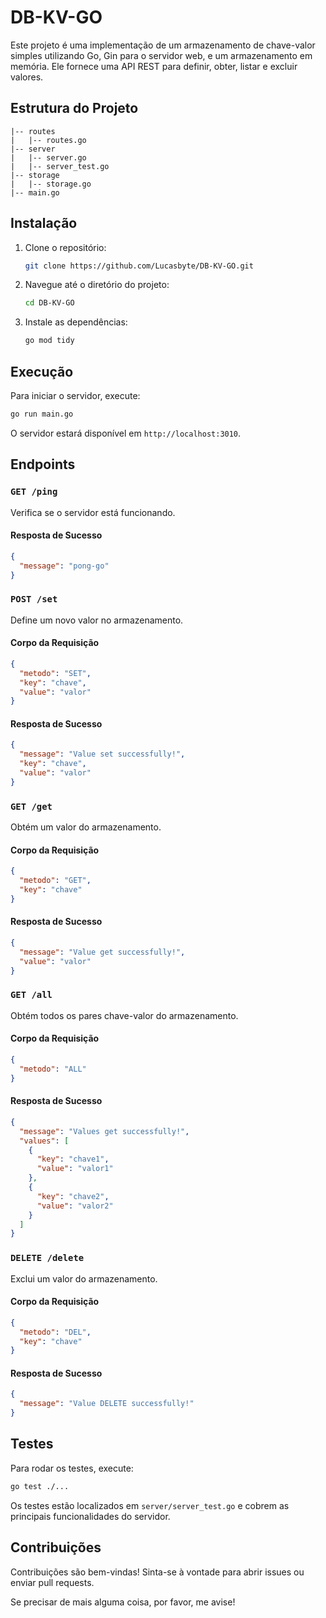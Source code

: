 # DB-KV-GO

Este projeto é uma implementação de um armazenamento de chave-valor simples utilizando Go, Gin para o servidor web, e um armazenamento em memória. Ele fornece uma API REST para definir, obter, listar e excluir valores.

## Estrutura do Projeto

```
|-- routes
|   |-- routes.go
|-- server
|   |-- server.go
|   |-- server_test.go
|-- storage
|   |-- storage.go
|-- main.go
```

## Instalação

1. Clone o repositório:

   ```bash
   git clone https://github.com/Lucasbyte/DB-KV-GO.git
   ```

2. Navegue até o diretório do projeto:

   ```bash
   cd DB-KV-GO
   ```

3. Instale as dependências:

   ```bash
   go mod tidy
   ```

## Execução

Para iniciar o servidor, execute:

```bash
go run main.go
```

O servidor estará disponível em `http://localhost:3010`.

## Endpoints

### `GET /ping`

Verifica se o servidor está funcionando.

#### Resposta de Sucesso

```json
{
  "message": "pong-go"
}
```

### `POST /set`

Define um novo valor no armazenamento.

#### Corpo da Requisição

```json
{
  "metodo": "SET",
  "key": "chave",
  "value": "valor"
}
```

#### Resposta de Sucesso

```json
{
  "message": "Value set successfully!",
  "key": "chave",
  "value": "valor"
}
```

### `GET /get`

Obtém um valor do armazenamento.

#### Corpo da Requisição

```json
{
  "metodo": "GET",
  "key": "chave"
}
```

#### Resposta de Sucesso

```json
{
  "message": "Value get successfully!",
  "value": "valor"
}
```

### `GET /all`

Obtém todos os pares chave-valor do armazenamento.

#### Corpo da Requisição

```json
{
  "metodo": "ALL"
}
```

#### Resposta de Sucesso

```json
{
  "message": "Values get successfully!",
  "values": [
    {
      "key": "chave1",
      "value": "valor1"
    },
    {
      "key": "chave2",
      "value": "valor2"
    }
  ]
}
```

### `DELETE /delete`

Exclui um valor do armazenamento.

#### Corpo da Requisição

```json
{
  "metodo": "DEL",
  "key": "chave"
}
```

#### Resposta de Sucesso

```json
{
  "message": "Value DELETE successfully!"
}
```

## Testes

Para rodar os testes, execute:

```bash
go test ./...
```

Os testes estão localizados em `server/server_test.go` e cobrem as principais funcionalidades do servidor.

## Contribuições

Contribuições são bem-vindas! Sinta-se à vontade para abrir issues ou enviar pull requests.

Se precisar de mais alguma coisa, por favor, me avise!